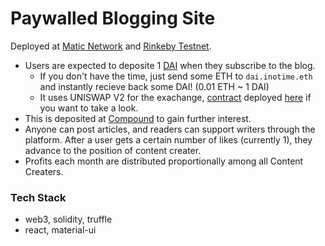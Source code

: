# Paywalled Blogging Site

Deployed at [Matic Network](https://mumbai-explorer.matic.today/address/0xa40525F14CAa04D7202AD3E93298D6550cCa22F6) and [Rinkeby Testnet](https://rinkeby.etherscan.io/address/0xA78F14d313279864B6A6b66C8711272Fb4A21988).      
- Users are expected to deposite 1 [DAI](https://rinkeby.etherscan.io/address/0x5592ec0cfb4dbc12d3ab100b257153436a1f0fea) when they subscribe to the blog. 
  - If you don't have the time, just send some ETH to `dai.inotime.eth` and instantly recieve back some DAI! (0.01 ETH ~ 1 DAI)
  - It uses UNISWAP V2 for the exachange, [contract](https://github.com/DhairyaSethi/inotime) deployed [here](https://rinkeby.etherscan.io/address/0xcf385750880aff169317229f10d636a4b31150a3) if you want to take a look. 
- This is deposited at [Compound](https://compound.finance) to gain further interest. 
- Anyone can post articles, and readers can support writers through the platform. After a user gets a certain number of likes (currently 1), they advance to the position of content creater. 
- Profits each month are distributed proportionally among all Content Creaters.

### Tech Stack
- web3, solidity, truffle
- react, material-ui
